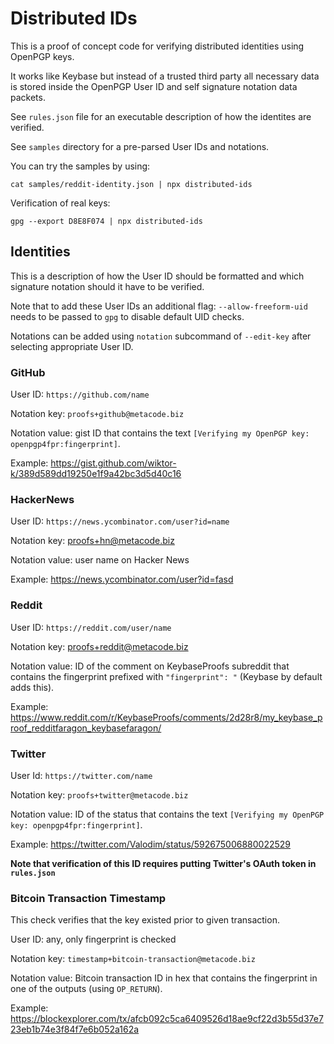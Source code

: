 # Distributed IDs

This is a proof of concept code for verifying distributed identities
using OpenPGP keys.

It works like Keybase but instead of a trusted third party all
necessary data is stored inside the OpenPGP User ID and self
signature notation data packets.

See `rules.json` file for an executable description of how the
identites are verified.

See `samples` directory for a pre-parsed User IDs and notations.

You can try the samples by using:

    cat samples/reddit-identity.json | npx distributed-ids

Verification of real keys:

    gpg --export D8E8F074 | npx distributed-ids

## Identities

This is a description of how the User ID should be formatted and which
signature notation should it have to be verified.

Note that to add these User IDs an additional flag: `--allow-freeform-uid`
needs to be passed to `gpg` to disable default UID checks.

Notations can be added using `notation` subcommand of `--edit-key` after
selecting appropriate User ID.

### GitHub

User ID: `https://github.com/name`

Notation key: `proofs+github@metacode.biz`

Notation value: gist ID that contains the text `[Verifying my OpenPGP key: openpgp4fpr:fingerprint]`.

Example: https://gist.github.com/wiktor-k/389d589dd19250e1f9a42bc3d5d40c16

### HackerNews

User ID: `https://news.ycombinator.com/user?id=name`

Notation key: proofs+hn@metacode.biz

Notation value: user name on Hacker News

Example: https://news.ycombinator.com/user?id=fasd

### Reddit

User ID: `https://reddit.com/user/name`

Notation key: proofs+reddit@metacode.biz

Notation value: ID of the comment on KeybaseProofs subreddit that contains the fingerprint prefixed with `"fingerprint": "` (Keybase by default adds this).

Example: https://www.reddit.com/r/KeybaseProofs/comments/2d28r8/my_keybase_proof_redditfaragon_keybasefaragon/

### Twitter

User Id: `https://twitter.com/name`

Notation key: `proofs+twitter@metacode.biz`

Notation value: ID of the status that contains the text `[Verifying my OpenPGP key: openpgp4fpr:fingerprint]`.

Example: https://twitter.com/Valodim/status/592675006880022529

**Note that verification of this ID requires putting Twitter's OAuth token in `rules.json`**

### Bitcoin Transaction Timestamp

This check verifies that the key existed prior to given transaction.

User ID: any, only fingerprint is checked

Notation key: `timestamp+bitcoin-transaction@metacode.biz`

Notation value: Bitcoin transaction ID in hex that contains the fingerprint in one of the outputs (using `OP_RETURN`).

Example: https://blockexplorer.com/tx/afcb092c5ca6409526d18ae9cf22d3b55d37e723eb1b74e3f84f7e6b052a162a
